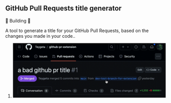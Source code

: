 ## GitHub Pull Requests title generator
🚧 Building 🚧

A tool to generate a title for your GitHub Pull Requests, based on the changes you made in your code..

1. ![](./assets/extension-preview.gif)
